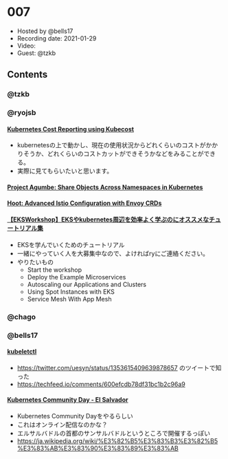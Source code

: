 # 007

- Hosted by @bells17
- Recording date: 2021-01-29
- Video: 
- Guest: @tzkb

## Contents

### @tzkb


### @ryojsb

#### [Kubernetes Cost Reporting using Kubecost](https://www.infracloud.io/blogs/kubernetes-cost-reporting-using-kubecost/)
- kubernetesの上で動かし、現在の使用状況からどれくらいのコストがかかりそうか、どれくらいのコストカットができそうかなどをみることができる。
- 実際に見てもらいたいと思います。

#### [Project Agumbe: Share Objects Across Namespaces in Kubernetes](https://engineering.salesforce.com/project-agumbe-share-objects-across-namespaces-in-kubernetes-1fc2e1ddb3eb)

#### [Hoot: Advanced Istio Configuration with Envoy CRDs](https://www.youtube.com/watch?v=sUkeFAERvE8)

#### [【EKSWorkshop】EKSやkubernetes周辺を効率よく学ぶのにオススメなチュートリアル集](https://dev.classmethod.jp/articles/eks-workshop/)
- EKSを学んでいくためのチュートリアル
- 一緒にやっていく人を大募集中なので、よければryにご連絡ください。
- やりたいもの
  - Start the workshop
  - Deploy the Example Microservices
  - Autoscaling our Applications and Clusters
  - Using Spot Instances with EKS
  - Service Mesh With App Mesh

### @chago


### @bells17

#### [kubeletctl](https://github.com/cyberark/kubeletctl)

- https://twitter.com/uesyn/status/1353615409639878657 のツイートで知った
- https://techfeed.io/comments/600efcdb78df31bc1b2c96a9

#### [Kubernetes Community Day - El Salvador]()

- Kubernetes Community Dayをやるらしい
- これはオンライン配信なのかな？
- エルサルバドルの首都のサンサルバドルというところで開催するっぽい
- https://ja.wikipedia.org/wiki/%E3%82%B5%E3%83%B3%E3%82%B5%E3%83%AB%E3%83%90%E3%83%89%E3%83%AB


